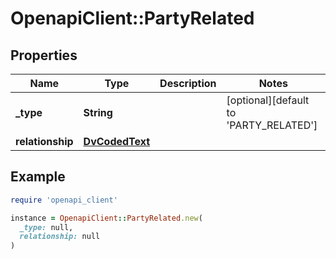# OpenapiClient::PartyRelated

## Properties

| Name | Type | Description | Notes |
| ---- | ---- | ----------- | ----- |
| **_type** | **String** |  | [optional][default to &#39;PARTY_RELATED&#39;] |
| **relationship** | [**DvCodedText**](DvCodedText.md) |  |  |

## Example

```ruby
require 'openapi_client'

instance = OpenapiClient::PartyRelated.new(
  _type: null,
  relationship: null
)
```

